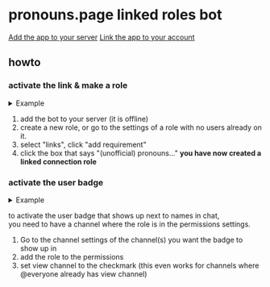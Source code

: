 # pronouns.page linked roles bot

<a href="https://prpage-discord.deno.dev/discord/bot">Add the app to your server</a>
<a href="https://prpage-discord.deno.dev/discord/link">Link the app to your account</a>

## howto

### activate the link & make a role

<details>
    <summary>Example</summary>
    (image)
</details>

1. add the bot to your server (it is offline)
2. create a new role, or go to the settings of a role with no users already on it.
3. select "links", click "add requirement"
4. click the box that says "(unofficial) pronouns..."
**you have now created a linked connection role**

### activate the user badge

<details>
    <summary>Example</summary>
    (image)
</details>

to activate the user badge that shows up next to names in chat, <br>
you need to have a channel where the role is in the permissions settings. <br>
1. Go to the channel settings of the channel(s) you want the badge to show up in
2. add the role to the permissions
3. set view channel to the checkmark (this even works for channels where @everyone already has view channel)